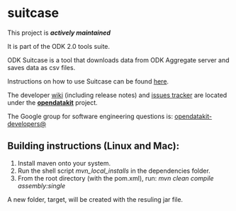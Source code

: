 # suitcase

This project is __*actively maintained*__

It is part of the ODK 2.0 tools suite.

ODK Suitcase is a tool that downloads data from ODK Aggregate server and saves data as csv files. 

Instructions on how to use Suitcase can be found [here](https://opendatakit.org/use/2_0_tools/suitcase/).

The developer [wiki](https://github.com/opendatakit/opendatakit/wiki) (including release notes) and
[issues tracker](https://github.com/opendatakit/opendatakit/issues) are located under
the [**opendatakit**](https://github.com/opendatakit/opendatakit) project.

The Google group for software engineering questions is: [opendatakit-developers@](https://groups.google.com/forum/#!forum/opendatakit-developers)

## Building instructions (Linux and Mac):

1. Install maven onto your system.
1. Run the shell script *mvn_local_installs* in the dependencies folder. 
1. From the root directory (with the pom.xml), run: *mvn clean compile assembly:single*

A new folder, target, will be created with the resuling jar file. 
